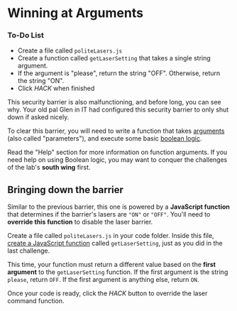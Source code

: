# Winning at Arguments

<div class="aside">
<h3>To-Do List</h3>
<ul>
  <li>Create a file called <code>politeLasers.js</code></li>
  <li>Create a function called <code>getLaserSetting</code> that takes a single string argument.</li>
  <li>If the argument is "please", return the string "OFF". Otherwise, return the string "ON".</li>
  <li>Click <em>HACK</em> when finished</li>
</ul>
</div>

This security barrier is also malfunctioning, and before long, you can see why. Your old pal Glen in IT had configured this security barrier to only shut down if asked nicely.

To clear this barrier, you will need to write a function that takes [arguments](https://developer.mozilla.org/en-US/docs/Web/JavaScript/Guide/Functions) (also called "parameters"), and execute some basic [boolean logic](https://javascript.info/ifelse).

Read the "Help" section for more information on function arguments. If you need help on using Boolean logic, you may want to conquer the challenges of the lab's **south wing** first.

## Bringing down the barrier

Similar to the previous barrier, this one is powered by a **JavaScript function** that determines if the barrier's lasers are `"ON"` or `"OFF"`. You'll need to **override this function** to disable the laser barrier.

Create a file called `politeLasers.js` in your code folder. Inside this file, [create a JavaScript function](https://developer.mozilla.org/en-US/docs/Web/JavaScript/Guide/Functions) called `getLaserSetting`, just as you did in the last challenge.

This time, your function must return a different value based on the **first argument** to the `getLaserSetting` function. If the first argument is the string `please`, return `OFF`. If the first argument is anything else, return `ON`.

Once your code is ready, click the *HACK* button to override the laser command function.
